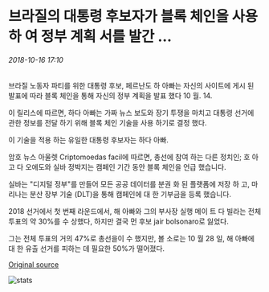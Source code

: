 # 브라질의 대통령 후보자가 블록 체인을 사용 하 여 정부 계획 서를 발간 ...

###### 2018-10-16 17:10

브라질 노동자 파티를 위한 대통령 후보, 페르난도 하 아빠는 자신의 사이트에 게시 된 발표에 따라 블록 체인을 통해 자신의 정부 계획을 발표 했다 10 월. 14.

이 릴리스에 따르면, 하다 아빠는 가짜 뉴스 보도와 장기 투쟁을 마치고 대통령 선거에 관한 정보를 전달 하기 위해 블록 체인 기술을 사용 하기로 결정 했다.

이 기술을 적용 하는 유일한 대통령 후보자는 하다 아빠.

암호 뉴스 아울렛 Criptomoedas facil에 따르면, 총선에 참여 하는 다른 정치인; 호 아 고 다 오에도와 실바 정박지는 캠페인 기간 동안 블록 체인을 언급 했습니다.

실바는 "디지털 정부"를 만들어 모든 공공 데이터를 분권 화 된 플랫폼에 저장 하 고, 마리나는 분산 장부 기술 (DLT)을 통해 캠페인에 대 한 기부금을 등록 했습니다.

2018 선거에서 첫 번째 라운드에서, 해 아빠와 그의 부사장 실행 메이 트 다 빌라는 전체 투표의 약 30%를 수 상했다, 하지만 결국 먼 후보 jair bolsonaro로 잃었다.

그는 전체 투표의 거의 47%로 총선을이 수 했지만, 볼 소로는 10 월 28 일, 해 아빠에 대 한 유출 선거를 피하는 데 필요한 50%가 떨어졌다.

[Original source](https://cointelegraph.com/news/brazilian-presidential-candidate-uses-blockchain-to-publish-government-plan)

![stats](https://c.statcounter.com/11760860/0/a89fa40b/1/ "stats")